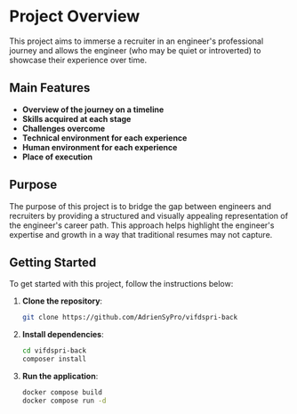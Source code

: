 # Project Overview

This project aims to immerse a recruiter in an engineer's professional journey and allows the engineer (who may be quiet or introverted) to showcase their experience over time.

## Main Features

- **Overview of the journey on a timeline**
- **Skills acquired at each stage**
- **Challenges overcome**
- **Technical environment for each experience**
- **Human environment for each experience**
- **Place of execution**

## Purpose

The purpose of this project is to bridge the gap between engineers and recruiters by providing a structured and visually appealing representation of the engineer's career path. This approach helps highlight the engineer's expertise and growth in a way that traditional resumes may not capture.

## Getting Started

To get started with this project, follow the instructions below:

1. **Clone the repository**:
   ```bash
   git clone https://github.com/AdrienSyPro/vifdspri-back

2. **Install dependencies**:
   ```bash
   cd vifdspri-back
   composer install

3. **Run the application**:
   ```bash
   docker compose build
   docker compose run -d